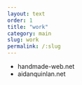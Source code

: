 ```yaml
---
layout: text
order: 1
title: "work"
category: main
slug: work
permalink: /:slug
---
```


- handmade-web.net
- aidanquinlan.net
